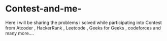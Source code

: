 # Contest-and-me-
Here i will be sharing the problems i solved while participating into Contest from Atcoder , HackerRank , Leetcode , Geeks for Geeks , codeforces and many more....
